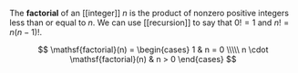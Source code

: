 The **factorial** of an [[integer]] $n$ is the product of nonzero positive integers less than or equal to $n$. We can use [[recursion]] to say that $0!=1$ and $n! = n(n-1)!$.

$$
\mathsf{factorial}(n) = \begin{cases} 1 & n = 0 \\\\\ n \cdot \mathsf{factorial}(n) & n > 0 \end{cases}
$$